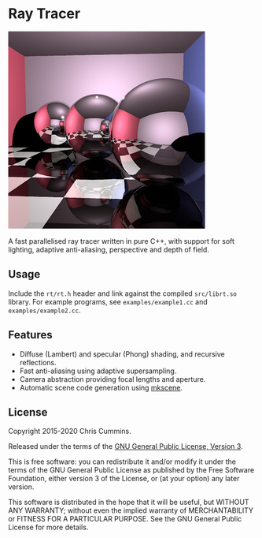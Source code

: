 # Ray Tracer

![Render](render.jpg)

A fast parallelised ray tracer written in pure C++, with support for
soft lighting, adaptive anti-aliasing, perspective and depth of field.

## Usage

Include the `rt/rt.h` header and link against the compiled
`src/librt.so` library. For example programs, see
`examples/example1.cc` and `examples/example2.cc`.

## Features

* Diffuse (Lambert) and specular (Phong) shading, and recursive
reflections.
* Fast anti-aliasing using adaptive supersampling.
* Camera abstraction providing focal lengths and aperture.
* Automatic scene code generation using
  [mkscene](https://github.com/ChrisCummins/rt/blob/master/scripts/mkscene.py).

## License

Copyright 2015-2020 Chris Cummins.

Released under the terms of the
[GNU General Public License, Version 3](http://www.gnu.org/copyleft/gpl.html).

This is free software: you can redistribute it and/or modify it under
the terms of the GNU General Public License as published by the Free
Software Foundation, either version 3 of the License, or (at your
option) any later version.

This software is distributed in the hope that it will be useful, but
WITHOUT ANY WARRANTY; without even the implied warranty of
MERCHANTABILITY or FITNESS FOR A PARTICULAR PURPOSE. See the GNU
General Public License for more details.
